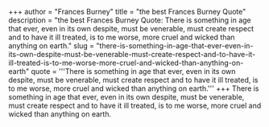 +++
author = "Frances Burney"
title = "the best Frances Burney Quote"
description = "the best Frances Burney Quote: There is something in age that ever, even in its own despite, must be venerable, must create respect and to have it ill treated, is to me worse, more cruel and wicked than anything on earth."
slug = "there-is-something-in-age-that-ever-even-in-its-own-despite-must-be-venerable-must-create-respect-and-to-have-it-ill-treated-is-to-me-worse-more-cruel-and-wicked-than-anything-on-earth"
quote = '''There is something in age that ever, even in its own despite, must be venerable, must create respect and to have it ill treated, is to me worse, more cruel and wicked than anything on earth.'''
+++
There is something in age that ever, even in its own despite, must be venerable, must create respect and to have it ill treated, is to me worse, more cruel and wicked than anything on earth.
